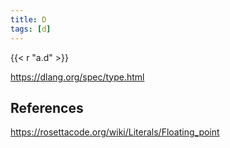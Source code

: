 ```yaml
---
title: D
tags: [d]
---
```


{{< r "a.d" >}}

<https://dlang.org/spec/type.html>

## References

<https://rosettacode.org/wiki/Literals/Floating_point>
